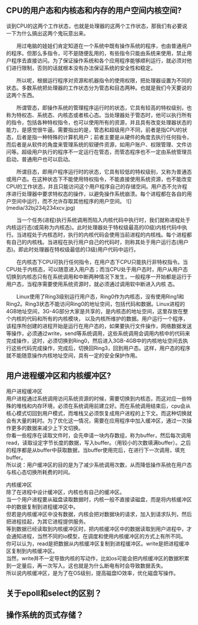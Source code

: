 ## CPU的用户态和内核态和内存的用户空间内核空间?
谈到CPU的这两个工作状态，也就是处理器的这两个工作状态，那我们有必要说一下为什么搞出这两个鬼玩意出来。  
<p style="text-indent:2em">用过电脑的娃娃们肯定知道在一个系统中既有操作系统的程序，也由普通用户的程序。但那么多指令，可不是随便乱用的，有些指令只能由系统来使用，禁止用户程序去直接访问。为了保证操作系统和各个应用程序能够顺利运行，就必须对他们进行限制，否则的话就根本没有办法保证系统的安全性和稳定。  
<p style="text-indent:2em">所以呢，根据运行程序对资源和机器指令的使用权限，把处理器设置为不同的状态。多数系统把处理器的工作状态分为管态和目态两种。也就是我们今天要说的这两个东西。  
<p style="text-indent:2em">所谓管态，即操作系统的管理程序运行时的状态，它具有较高的特权级别，也称为特权态、系统态、内核态或者核心态。当处理器处于管态时，他可以执行所有的指令，包括各种特权指令，也可以使用所有的资源，并且具有改变处理器状态的能力，是感觉很牛逼。需要指出的是，管态和超级用户不同，前者是指CPU的状态，后者是指一种特殊的计算机用户；前者主要是从硬件的角度去执行任何指令，而后者是从软件的角度来管理系统的软硬件资源，如用户账户、权限管理、文件访问等。超级用户执行的程序不一定运行在管态，而管态程序也不一定由系统管理员启动，普通用户也可以启动。
<p style="text-indent:2em">所谓目态，即用户程序运行时的状态，它具有较低的特权级别，又称为普通态或用户态。在这种状态下不能使用特权指令，不能直接使用系统资源，也不能改变CPU的工作状态，并且只能访问这个用户程序自己的存储空间。用户态不允许程序进行处理器中要求特权态的操作，以避免操作系统崩溃。每个进程都在各自的用户空间中运行，而不允许存取其他程序的用户空间。  
![](media/32bj234j234xcv.jpg)   
<p style="text-indent:2em">当一个任务(进程)执行系统调用而陷入内核代码中执行时，我们就称进程处于内核运行态(或简称为内核态)。此时处理器处于特权级最高的(0级)内核代码中执行。当进程处于内核态时，执行的内核代码会使用当前进程的内核栈。每个进程都有自己的内核栈。当进程在执行用户自己的代码时，则称其处于用户运行态(用户态)。即此时处理器在特权级最低的(3级)用户代码中运行。
<p style="text-indent:2em">在内核态下CPU可执行任何指令，在用户态下CPU只能执行非特权指令。当CPU处于内核态，可以随意进入用户态；而当CPU处于用户态时，用户从用户态切换到内核态只有在系统调用和中断两种情况下发生，一般程序一开始都是运行于用户态，当程序需要使用系统资源时，就必须通过调用软中断进入内核 态。 　　
<p style="text-indent:2em">Linux使用了Ring3级别运行用户态，Ring0作为内核态，没有使用Ring1和Ring2。Ring3状态不能访问Ring0的地址空间，包括代码和数据。Linux进程的4GB地址空间，3G-4G部分大家是共享的，是内核态的地址空间，这里存放在整个内核的代码和所有的内核模块， 以及内核所维护的数据。用户运行一个程序，该程序所创建的进程开始是运行在用户态的，如果要执行文件操作，网络数据发送等操作，必须通过write，send等系统调用，这些系统调用会调用内核中的代码来完成操作，这时，必须切换到Ring0，然后进入3GB-4GB中的内核地址空间去执 行这些代码完成操作，完成后，切换回Ring3，回到用户态。这样，用户态的程序就不能随意操作内核地址空间，具有一定的安全保护作用。

## 用户进程缓冲区和内核缓冲区?
用户进程缓冲区  
用户进程通过系统调用访问系统资源的时候，需要切换到内核态，而这对应一些特殊的堆栈和内存环境，必须在系统调用前建立好。而在系统调用结束后，cpu会从核心模式切回到用户模式，而堆栈又必须恢复成用户进程的上下文。而这种切换就会有大量的耗时。为了优化这一情况，需要在应用程序中加入缓冲区，通过一次操作更多的数据来减少上下文切换。  
你看一些程序在读取文件时，会先申请一块内存数组，称为buffer，然后每次调用read，读取设定字节长度的数据，写入buffer。（用较小的次数填满buffer）。之后的程序都是从buffer中获取数据，当buffer使用完后，在进行下一次调用，填充buffer。  
所以说：用户缓冲区的目的是为了减少系统调用次数，从而降低操作系统在用户态与核心态切换所耗费的时间。

内核缓冲区  
除了在进程中设计缓冲区，内核也有自己的缓冲区。  
当一个用户进程要从磁盘读取数据时，内核一般不直接读磁盘，而是将内核缓冲区中的数据复制到进程缓冲区中。  
但若是内核缓冲区中没有数据，内核会把对数据块的请求，加入到请求队列，然后把进程挂起，为其它进程提供服务。  
等到数据已经读取到内核缓冲区时，把内核缓冲区中的数据读取到用户进程中，才会通知进程，当然不同的io模型，在调度和使用内核缓冲区的方式上有所不同。  
你可以认为，read是把数据从内核缓冲区复制到进程缓冲区。write是把进程缓冲区复制到内核缓冲区。  
当然，write并不一定导致内核的写动作，比如os可能会把内核缓冲区的数据积累到一定量后，再一次写入。这也就是为什么断电有时会导致数据丢失。  
所以说内核缓冲区，是为了在OS级别，提高磁盘IO效率，优化磁盘写操作。

## 关于epoll和select的区别？

## 操作系统的页式存储？